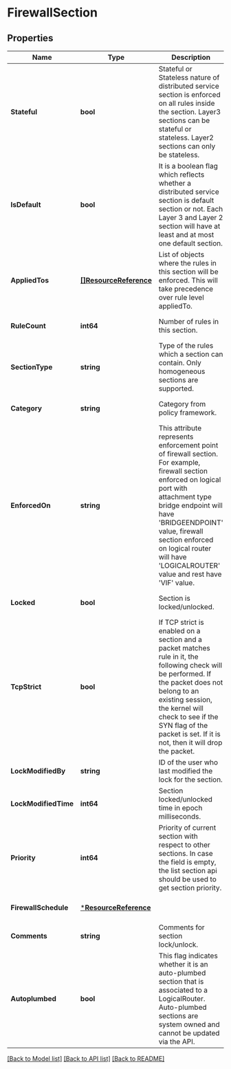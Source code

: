 # FirewallSection

## Properties
Name | Type | Description | Notes
------------ | ------------- | ------------- | -------------
**Stateful** | **bool** | Stateful or Stateless nature of distributed service section is enforced on all rules inside the section. Layer3 sections can be stateful or stateless. Layer2 sections can only be stateless. | [default to null]
**IsDefault** | **bool** | It is a boolean flag which reflects whether a distributed service section is default section or not. Each Layer 3 and Layer 2 section will have at least and at most one default section. | [optional] [default to null]
**AppliedTos** | [**[]ResourceReference**](ResourceReference.md) | List of objects where the rules in this section will be enforced. This will take precedence over rule level appliedTo. | [optional] [default to null]
**RuleCount** | **int64** | Number of rules in this section. | [optional] [default to null]
**SectionType** | **string** | Type of the rules which a section can contain. Only homogeneous sections are supported. | [default to null]
**Category** | **string** | Category from policy framework. | [optional] [default to null]
**EnforcedOn** | **string** | This attribute represents enforcement point of firewall section. For example, firewall section enforced on logical port with attachment type bridge endpoint will have &#x27;BRIDGEENDPOINT&#x27; value, firewall section enforced on logical router will have &#x27;LOGICALROUTER&#x27; value and rest have &#x27;VIF&#x27; value. | [optional] [default to null]
**Locked** | **bool** | Section is locked/unlocked. | [optional] [default to false]
**TcpStrict** | **bool** | If TCP strict is enabled on a section and a packet matches rule in it, the following check will be performed. If the packet does not belong to an existing session, the kernel will check to see if the SYN flag of the packet is set. If it is not, then it will drop the packet. | [optional] [default to false]
**LockModifiedBy** | **string** | ID of the user who last modified the lock for the section. | [optional] [default to null]
**LockModifiedTime** | **int64** | Section locked/unlocked time in epoch milliseconds. | [optional] [default to null]
**Priority** | **int64** | Priority of current section with respect to other sections. In case the field is empty, the list section api should be used to get section priority. | [optional] [default to null]
**FirewallSchedule** | [***ResourceReference**](ResourceReference.md) |  | [optional] [default to null]
**Comments** | **string** | Comments for section lock/unlock. | [optional] [default to null]
**Autoplumbed** | **bool** | This flag indicates whether it is an auto-plumbed section that is associated to a LogicalRouter. Auto-plumbed sections are system owned and cannot be updated via the API. | [optional] [default to false]

[[Back to Model list]](../README.md#documentation-for-models) [[Back to API list]](../README.md#documentation-for-api-endpoints) [[Back to README]](../README.md)

